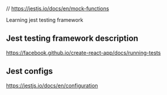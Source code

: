 // https://jestjs.io/docs/en/mock-functions

Learning jest testing framework


## Jest testing framework description

https://facebook.github.io/create-react-app/docs/running-tests

## Jest configs
https://jestjs.io/docs/en/configuration